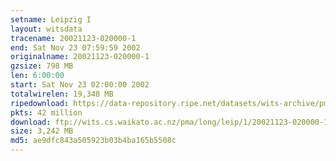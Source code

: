 ```yaml
---
setname: Leipzig I
layout: witsdata
tracename: 20021123-020000-1
end: Sat Nov 23 07:59:59 2002
originalname: 20021123-020000-1
gzsize: 798 MB
len: 6:00:00
start: Sat Nov 23 02:00:00 2002
totalwirelen: 19,348 MB
ripedownload: https://data-repository.ripe.net/datasets/wits-archive/pma/long/leip/1/20021123-020000-1.gz
pkts: 42 million
download: ftp://wits.cs.waikato.ac.nz/pma/long/leip/1/20021123-020000-1.gz
size: 3,242 MB
md5: ae9dfc843a505923b03b4ba165b5508c
---
```

